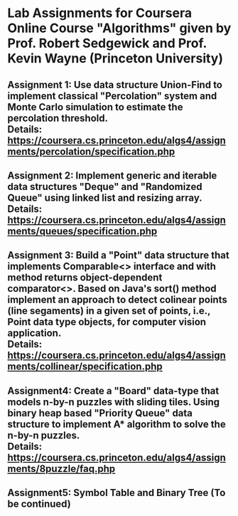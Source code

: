 # Lab Assignments for Coursera Online Course "Algorithms" given by Prof. Robert Sedgewick and Prof. Kevin Wayne (Princeton University)
## Assignment 1: Use data structure Union-Find to implement classical "Percolation" system and Monte Carlo simulation to estimate the percolation threshold. <br />Details: https://coursera.cs.princeton.edu/algs4/assignments/percolation/specification.php
## Assignment 2: Implement generic and iterable data structures "Deque" and "Randomized Queue" using linked list and resizing array. <br />Details: https://coursera.cs.princeton.edu/algs4/assignments/queues/specification.php
## Assignment 3: Build a "Point" data structure that implements Comparable<> interface and with method returns object-dependent comparator<>. Based on Java's sort() method implement an approach to detect colinear points (line segaments) in a given set of points, i.e., Point data type objects, for computer vision application. <br />Details: https://coursera.cs.princeton.edu/algs4/assignments/collinear/specification.php
## Assignment4: Create a "Board" data-type that models n-by-n puzzles with sliding tiles. Using binary heap based "Priority Queue" data structure to implement A* algorithm to solve the n-by-n puzzles. <br />Details: https://coursera.cs.princeton.edu/algs4/assignments/8puzzle/faq.php
## Assignment5: Symbol Table and Binary Tree (To be continued)